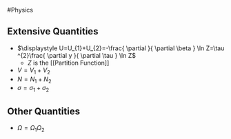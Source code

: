 #Physics 
## Extensive Quantities
* $\displaystyle U=U_{1}+U_{2}=-\frac{ \partial  }{ \partial \beta } \ln Z=\tau ^{2}\frac{ \partial y }{ \partial \tau } \ln Z$
	* $\displaystyle Z$ is the [[Partition Function]]
* $\displaystyle V=V_{1}+V_{2}$
* $\displaystyle N=N_{1}+N_{2}$
* $\displaystyle \sigma={\sigma}_{1}+{\sigma}_{2}$
## Other Quantities
* $\displaystyle \Omega=\Omega_{1}\Omega_{2}$